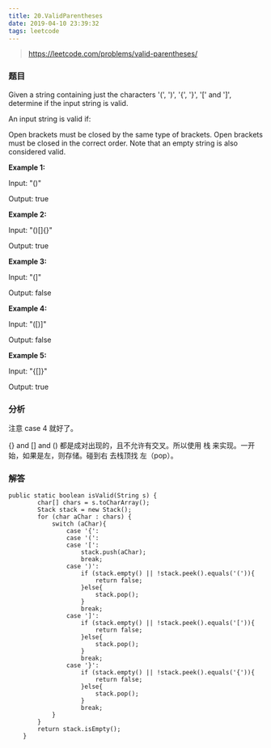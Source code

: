 ```yaml
---
title: 20.ValidParentheses
date: 2019-04-10 23:39:32
tags: leetcode
---
```


> https://leetcode.com/problems/valid-parentheses/


### 题目

Given a string containing just the characters '(', ')', '{', '}', '[' and ']', determine if the input string is valid.

An input string is valid if:


Open brackets must be closed by the same type of brackets.
Open brackets must be closed in the correct order.
Note that an empty string is also considered valid.

**Example 1:**

Input: "()"

Output: true

**Example 2:**

Input: "()[]{}"

Output: true

**Example 3:**


Input: "(]"

Output: false

**Example 4:**

Input: "([)]"

Output: false

**Example 5:**

Input: "{[]}"

Output: true


### 分析

注意 case 4 就好了。


{} and [] and () 都是成对出现的，且不允许有交叉。所以使用 栈 来实现。一开始，如果是左，则存储。碰到右 去栈顶找 左（pop）。


### 解答

```
public static boolean isValid(String s) {
        char[] chars = s.toCharArray();
        Stack stack = new Stack();
        for (char aChar : chars) {
            switch (aChar){
                case '{':
                case '(':
                case '[':
                    stack.push(aChar);
                    break;
                case ')':
                    if (stack.empty() || !stack.peek().equals('(')){
                        return false;
                    }else{
                        stack.pop();
                    }
                    break;
                case ']':
                    if (stack.empty() || !stack.peek().equals('[')){
                        return false;
                    }else{
                        stack.pop();
                    }
                    break;
                case '}':
                    if (stack.empty() || !stack.peek().equals('{')){
                        return false;
                    }else{
                        stack.pop();
                    }
                    break;
            }
        }
        return stack.isEmpty();
    }
```